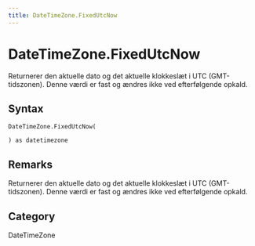 ```yaml
---
title: DateTimeZone.FixedUtcNow
---
```


# DateTimeZone.FixedUtcNow


Returnerer den aktuelle dato og det aktuelle klokkeslæt i UTC (GMT-tidszonen). Denne værdi er fast og ændres ikke ved efterfølgende opkald.


## Syntax

```powerquery
DateTimeZone.FixedUtcNow(

) as datetimezone
```


## Remarks

Returnerer den aktuelle dato og det aktuelle klokkeslæt i UTC (GMT-tidszonen). Denne værdi er fast og ændres ikke ved efterfølgende opkald.



## Category
DateTimeZone
